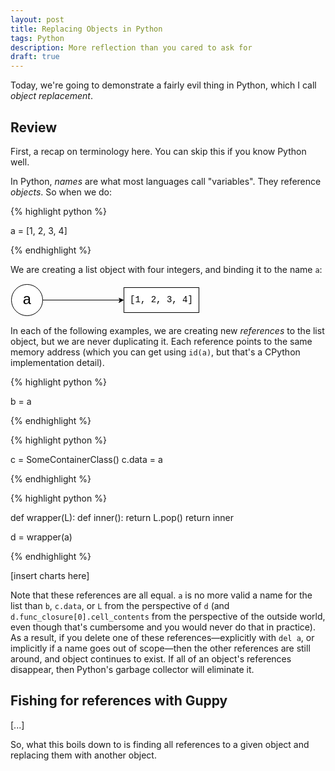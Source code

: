 ```yaml
---
layout: post
title: Replacing Objects in Python
tags: Python
description: More reflection than you cared to ask for
draft: true
---
```


Today, we're going to demonstrate a fairly evil thing in Python, which I call
_object replacement_.

## Review

First, a recap on terminology here. You can skip this if you know Python well.

In Python, _names_ are what most languages call "variables". They reference
_objects_. So when we do:

{% highlight python %}

a = [1, 2, 3, 4]

{% endhighlight %}

We are creating a list object with four integers, and binding it to the name
`a`:

<svg xmlns="http://www.w3.org/2000/svg" xmlns:xlink="http://www.w3.org/1999/xlink" width="303px" height="53px" version="1.1"><defs/><g transform="translate(0.5,0.5)"><rect x="181" y="6" width="120" height="40" fill="#ffffff" stroke="#000000" pointer-events="none"/><g transform="translate(185,17)"><switch><foreignObject pointer-events="all" width="112" height="20" requiredFeatures="http://www.w3.org/TR/SVG11/feature#Extensibility"><div xmlns="http://www.w3.org/1999/xhtml" style="display: inline-block; font-size: 14px; font-family: Helvetica; color: rgb(0, 0, 0); line-height: 1.26; vertical-align: top; width: 112px; white-space: normal; text-align: center;"><div xmlns="http://www.w3.org/1999/xhtml" style="display:inline-block;text-align:inherit;text-decoration:inherit;"><font face="Courier New">[1, 2, 3, 4]</font></div></div></foreignObject><text x="56" y="17" fill="#000000" text-anchor="middle" font-size="14px" font-family="Helvetica">[Not supported by viewer]</text></switch></g><ellipse cx="26" cy="26" rx="25" ry="25" fill="#ffffff" stroke="#000000" pointer-events="none"/><g transform="translate(13,11)"><switch><foreignObject pointer-events="all" width="26" height="32" requiredFeatures="http://www.w3.org/TR/SVG11/feature#Extensibility"><div xmlns="http://www.w3.org/1999/xhtml" style="display: inline-block; font-size: 24px; font-family: 'Courier New'; color: rgb(0, 0, 0); line-height: 1.26; vertical-align: top; width: 26px; white-space: normal; text-align: center;"><div xmlns="http://www.w3.org/1999/xhtml" style="display:inline-block;text-align:inherit;text-decoration:inherit;">a</div></div></foreignObject><text x="13" y="28" fill="#000000" text-anchor="middle" font-size="24px" font-family="Courier New">[Not supported by viewer]</text></switch></g><path d="M 51 26 L 175 26" fill="none" stroke="#000000" stroke-miterlimit="10" pointer-events="none"/><path d="M 180 26 L 173 30 L 175 26 L 173 23 Z" fill="#000000" stroke="#000000" stroke-miterlimit="10" pointer-events="none"/></g></svg>

In each of the following examples, we are creating new _references_ to the
list object, but we are never duplicating it. Each reference points to the same
memory address (which you can get using `id(a)`, but that's a CPython
implementation detail).

{% highlight python %}

b = a

{% endhighlight %}

{% highlight python %}

c = SomeContainerClass()
c.data = a

{% endhighlight %}

{% highlight python %}

def wrapper(L):
    def inner():
        return L.pop()
    return inner

d = wrapper(a)

{% endhighlight %}

[insert charts here]

Note that these references are all equal. `a` is no more valid a name for the
list than `b`, `c.data`, or `L` from the perspective of `d` (and
`d.func_closure[0].cell_contents` from the perspective of the outside world,
even though that's cumbersome and you would never do that in practice). As a
result, if you delete one of these references—explicitly with `del a`, or
implicitly if a name goes out of scope—then the other references are still
around, and object continues to exist. If all of an object's references
disappear, then Python's garbage collector will eliminate it.

## Fishing for references with Guppy

[...]

So, what this boils down to is finding all references to a given object and
replacing them with another object.
